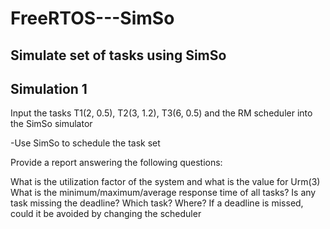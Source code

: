 # FreeRTOS---SimSo

## Simulate set of tasks using SimSo

## Simulation 1 

Input the tasks T1(2, 0.5), T2(3, 1.2), T3(6, 0.5) and the RM scheduler into the SimSo simulator

-Use SimSo to schedule the task set

Provide a report answering the following questions:

What is the utilization factor of the system and what is the value for Urm(3)
What is the minimum/maximum/average response time of all tasks?
Is any task missing the deadline? Which task? Where?
If a deadline is missed, could it be avoided by changing the scheduler

